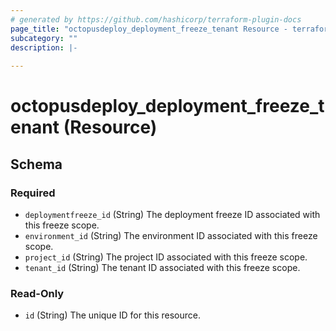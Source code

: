 ```yaml
---
# generated by https://github.com/hashicorp/terraform-plugin-docs
page_title: "octopusdeploy_deployment_freeze_tenant Resource - terraform-provider-octopusdeploy"
subcategory: ""
description: |-
  
---
```


# octopusdeploy_deployment_freeze_tenant (Resource)





<!-- schema generated by tfplugindocs -->
## Schema

### Required

- `deploymentfreeze_id` (String) The deployment freeze ID associated with this freeze scope.
- `environment_id` (String) The environment ID associated with this freeze scope.
- `project_id` (String) The project ID associated with this freeze scope.
- `tenant_id` (String) The tenant ID associated with this freeze scope.

### Read-Only

- `id` (String) The unique ID for this resource.


